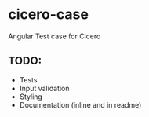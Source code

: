 # cicero-case
Angular Test case for Cicero

## TODO:

* Tests
* Input validation
* Styling
* Documentation (inline and in readme)
